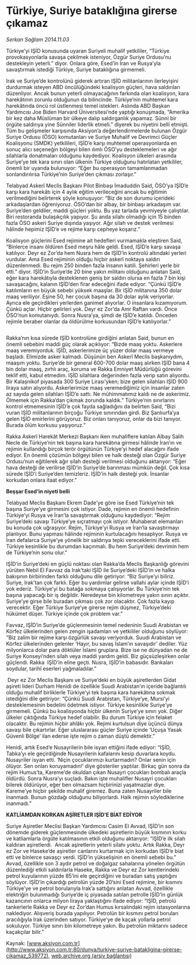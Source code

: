# Türkiye, Suriye bataklığına girerse çıkamaz

*Serkan Sağlam 2014.11.03*

<div class="pNewsDetailMainContent ctx_content" itemprop="articleBody">
 <p>
  Türkiye’yi IŞİD konusunda uyaran Suriyeli muhalif yetkililer, “Türkiye provokasyonlarla savaşa çekilmek isteniyor, Özgür Suriye Ordusu’nu destekleyin yeterli.” diyor. Onlara göre, Esed’in İran ve Rusya’yla savaştırmak istediği Türkiye, Suriye bataklığına girmemeli.
 </p>
 <p>
  Irak ve Suriye’de kontrolünü giderek artıran IŞİD militanlarının ilerleyişini durdurmak isteyen ABD öncülüğündeki koalisyon güçleri, hava saldırıları düzenliyor. Ancak bunun yeterli olmayacağının farkında olan koalisyon, kara harekâtının zorunlu olduğunun da bilincinde. Türkiye’nin muhtemel kara harekâtında öncü rol üstlenmesi temel istekleri. Aslında ABD Başkan Yardımcısı Joe Biden Harvard Üniversitesi’nde yaptığı konuşmada, “Amerika bir kez daha Müslüman bir ülkeye dalıp saldırganlık yapamaz. Sünni bir örgüte saldırıya yine Sünniler liderlik etmeli.” diyerek bu niyetini belli etmişti. Tüm bu gelişmeler karşısında Aksiyon’a değerlendirmelerde bulunan Özgür Suriye Ordusu (ÖSO) komutanları ve Suriye Muhalif ve Devrimci Güçler Koalisyonu (SMDK) yetkilileri, IŞİD’e karşı muhtemel operasyonlarda en sonuç alıcı seçeneğin bölgeyi bilen ılımlı ÖSO’yu desteklemeleri ve ağır silahlarla donatmaları olduğunu kaydediyor. Koalisyon ülkeleri arasında Suriye’ye tek kara sınırı olan ülkenin Türkiye olduğunu hatırlatan yetkililer, önemli bir uyarıda bulunuyor: “Eğer bu operasyon tamamlanmadan sonlandırılırsa Türkiye’nin Suriye’den çıkması zorlaşır.”
 </p>
 <p>
  Telabyad Askerî Meclis Başkanı Pilot Binbaşı İmaduddin Said, ÖSO’ya IŞİD’e karşı kara harekâtı için 4 aylık eğitim verileceğini ancak bu eğitimin verilmediğini belirterek şöyle konuşuyor: “Biz de son durumu içerideki arkadaşlardan öğreniyoruz. ÖSO’dan bir albay, bir binbaşı arkadaşım var. Suriye’den geldiler, maddi güçleri yoktu. Bu yaz tarlada yevmiyeyle çalıştılar. Biri restoranda bulaşıkçılık yapıyor. Şu anda silahı olmadığı için 15 binden fazla ÖSO askeri Suriye dışında yaşıyor. Ağır silah ve destek verilmesi hâlinde hepimiz IŞİD’e ve rejime karşı cepheye koşarız.”
 </p>
 <p>
  Koalisyon güçlerini Esed rejimine ait hedefleri vurmamakla eleştiren Said, “Binlerce insanı öldüren Esed meşru hâle geldi. Esed, IŞİD’e karşı savaşa katılıyor. Deyr ez Zor’da hem Nusra hem de IŞİD’in kontrolü altındaki yerleri vurdular. Ama Esed rejiminin olduğu hiçbir askerî noktaya saldırı düzenlenmedi. Bu rejim 250 binden fazla insanın katili. Şehirleri yerle bir etti.” diyor. IŞİD’in Suriye’de 20 bine yakın militanı olduğunu anlatan Said, eğer kara harekâtıyla desteklenen geniş bir saldırı olursa en fazla 7 bin kişi savaşacağını, kalanın IŞİD’den firar edeceğini ifade ediyor: “Çünkü IŞİD’e katılımların en büyük sebebi yüksek maaşlar. Bir IŞİD militanına 350 dolar maaş veriliyor. Eşine 50, her çocuk başına da 30 dolar aylık veriyorlar. Ayrıca ele geçirdikleri yerlerden ganimet alıyorlar. O insanlara kızamıyorum. Çünkü açlar. Hiçbir gelirleri yok. Deyr ez Zor’da Amr Raftan vardı. Önce ÖSO’nun komutanıydı. Sonra Nusra’ya, şimdi de IŞİD’e katıldı. Önceden rejimle beraber olanlar da öldürülme korkusundan IŞİD’e katılıyorlar.”
 </p>
 <p>
  <img alt="" src="http://web.archive.org/web/20151208203153im_/http://medya.aksiyon.com.tr/aksiyon/2014/11/03/turkiye-suriye-batakligina2.jpg"/>
 </p>
 <p>
  Rakka’nın kısa sürede IŞİD kontrolüne girdiğini anlatan Said, bunun en önemli sebebini maddi güç olarak açıklıyor: “Bizde maaş yoktu. Askerlere maaş veremiyorduk. IŞİD, askerlerimize üç yüzer dolar maaş vermeye başladı. Elimizde asker kalmadı. Düşünün ben Askerî Meclis başkanıydım, maaşım yoktu. Suriye’de bir general 600-700 dolar maaş alırken IŞİD bana 4 bin dolar maaş, zırhlı araç, koruma ve Rakka Emniyet Müdürlüğü görevini teklif etti, kabul etmedim. IŞİD silahlara değerinden fazla verip satın alıyordu. Bir Kalaşnikof piyasada 300 Suriye Lirası’yken; bize gelen silahları IŞİD 900 liraya satın alıyordu. Askerlerimize maaş veremediğimiz için insanlar zaten az sayıda gelen silahları IŞİD’e sattı. Ne mühimmatımız kaldı ne de askerimiz. Ölmemek için Rakka’dan çıkmak zorunda kaldık.” Türkiye’nin sınırlarını kontrol etmemesinin IŞİD’e çok fayda sağladığını da belirten Said, “Bizi vuran IŞİD militanlarının birçoğu Türkiye sınırından girdi. Biz Şanlıurfa’ya gelen IŞİD emirlerini görüyoruz. Biz onları tanıyoruz, onlar da bizi tanıyor. Burada ölüm korkusu yaşıyoruz.”
 </p>
 <p>
  Rakka Askerî Harekât Merkezi Başkanı iken muhaliflere katılan Albay Salih Necle de Türkiye’nin tek başına kara harekâtına girmesi hâlinde İran’ın ve rejimin kullandığı birçok terör örgütünün Türkiye’yi hedef alacağını ifade ediyor. En önemli çözümün bölgeyi bilen ve halk desteği olan Özgür Suriye Ordusu’nun eğitilerek ağır silah desteği verilmesi olduğunu aktarıyor: “Eğer hava desteği de verilirse IŞİD’in Suriye’de barınması mümkün değil. Çok kısa sürede IŞİD’i Suriye’den temizleriz. IŞİD’in halk desteği yok. İnsanlar korkudan onlara itaat ediyor.”
 </p>
 <p>
  <strong>
   Beşşar Esed’in niyeti belli
  </strong>
 </p>
 <p>
  Telabyad Meclis Başkanı Ekrem Dade’ye göre ise Esed Türkiye’nin tek başına Suriye’ye girmesini çok istiyor. Dade, rejimin en önemli hedefinin Türkiye’yi Rusya ve İran’la savaştırmak olduğunu kaydediyor: “Rejim Suriye’deki savaşı Türkiye’ye sıçratmayı çok istiyor. Muhaberat elemanları bu konuda çok uğraşıyor. Rejim, Türkiye’yi Rusya ve İran’la savaştırmayı planlıyor. Bunu yapması hâlinde rejiminin kurtulacağını hesaplıyor. Rusya ve İran defalarca Suriye’ye yönelik bir saldırıya tepki vereceklerini ifade etti. Türkiye kesinlikle bu durumdan kaçınmalı. Bu hem Suriye’deki devrimin hem de Türkiye’nin sonu olur.”
 </p>
 <p>
  IŞİD’in Suriye’deki en güçlü noktası olan Rakka’da Meclis Başkanlığı görevini yürüten Nebil El Favvaz da Irak’taki IŞİD ile Suriye’deki IŞİD’in ve halka bakışının birbirinden farklı olduğunu dile getiriyor: “Biz Suriye’yi biliriz. Suriye, Irak’tan çok farklı. Eğer bu yardımlar gelirse vallahi aylar içinde IŞİD’i yok ederiz. Türkiye’yi bu batağa sokmaya çalışıyorlar. Bu Türkiye’nin tek başına yapacağı bir iş değildir. Neredeyse bin kilometreye yakın sınırı açıktır. Suriye’ye girse bile buradan çıkması çok zor olacaktır. Çok fazla kayıp verecektir. Eğer Türkiye Suriye’ye girerse rejim düşmez, Türkiye’deki hükümet düşer. Türkiye içinde çok problem var.”
 </p>
 <p>
  Favvaz, IŞİD’in Suriye’de güçlenmesinin temel nedeninin Suudi Arabistan ve Körfez ülkelerinden gelen zengin işadamları ve yetkililer olduğunu söylüyor: “Biz zalim bir rejime karşı özgürlük savaşı veriyorduk. Suudi Arabistan ve Körfez ülkelerinden gelenler ‘Hayır, bu savaş İslam’ın savaşıdır’ dediler. Yüz milyonlarca dolar para döktüler İslami gruplara. Bize ise ne dünyadan ne de Suriye Konseyi’nden silah veya maddi yardım geldi. Biz güçsüzleşirken onlar güçlendi. Rakka  IŞİD’in eline geçti. Nusra, IŞİD’in babasıdır. Bankaları soydular, tarihî eserleri yağmaladılar.”
 </p>
 <p>
  <img alt="" src="http://web.archive.org/web/20151208203153im_/http://medya.aksiyon.com.tr/aksiyon/2014/11/03/turkiye-suriye-batakligina3.jpg"/>
  Deyr ez Zor Meclis Başkanı ve Suriye’deki en büyük aşiretlerden Gidat aşireti lideri Durham Henidi de özellikle Suudi Arabistan’ın içeride bağlantılı olduğu muhalif birliklerle Türkiye’yi tek başına kara harekâtına sokmak istediğini dile getiriyor: “Çünkü Suudi Arabistan, Türkiye’ye, Mursi’yi desteklemesinin bedelini ödetmek istiyor. Türkiye kesinlikle Suriye’ye girmemeli. Çünkü bu koalisyonda hiçbir ülkenin Suriye’ye sınırı yok. Diğer ülkeler çıktığında Türkiye hedef olabilir. Bu durum Türkiye için felaket olacaktır. Bu rejimin hiçbir ahlâkı yok. Rejimi kurtulsun diye üçüncü dünya savaşı bile çıkartırlar. Eğer uluslararası güçler Suriye içinde ‘Uçuşa Yasak Güvenli Bölge’ ilan ederse işte rejim o zaman düştü demektir.”
 </p>
 <p>
  Henidi, artık Esed’e Nusayrilerin bile isyan ettiğini ifade ediyor: “IŞİD, Tabka’yı ele geçirdiğinde Nusayrilerin kafalarını kesip duvarlara koydu. Nusayriler isyan etti. ‘Niçin çocuklarımızı kurtarmadın? Onlar senin için ölüyor. Sen onları koruyamadın!’ diye gösteriler yaptılar. Birkaç gün sonra da rejim Humus’ta, Kareme’de okuldan çıkan Nusayri çocukları bombalı araçla öldürdü. Sonra Nusra’yı suçladı. Bakın işte muhalifler Nusayri çocukları bilerek öldürüyor, eğer ben olmazsam hiçbirinizi yaşatmazlar diye. Kareme’ye hiçbir şekilde muhalif giremez. Buna zaten Nusayriler bile inanmadı. Bunun gözdağı olduğunu biliyorlardı. Halk rejimin söylediklerine inanmadı.”
 </p>
 <p>
  <strong>
   KATLİAMDAN KORKAN AŞİRETLER IŞİD’E BİAT EDİYOR
  </strong>
 </p>
 <p>
  Suriye Aşiretler Meclisi Başkan Yardımcısı Casim El Avvad, IŞİD’in son dönemde giderek güçlenmesinde ülkedeki aşiretlerin büyük kısmının korku ve katliamlarla örgüte katılmasının etkili olduğunu aktarıyor: “IŞİD’e ilk silah kaldıran aşiretlerdi.
  <img alt="" src="http://web.archive.org/web/20151208203153im_/http://medya.aksiyon.com.tr/aksiyon/2014/11/03/turkiye-suriye-batakligina4.jpg"/>
  Ancak aşiretlerin yeterli silahı yoktu. Artık Rakka, Deyr ez Zor ve Haseke’de aşiretler canlarını kurtarmak için korkudan IŞİD’e biat etti ve binlerce savaşçı verdi. IŞİD’in yükselişinin en önemli sebebi bu.” Avvad, özellikle son 3 aydır petrol ve doğalgaz sahalarına yönelen örgütün düzenlediği etkili saldırılarla Haseke, Rakka ve Deyr ez Zor kentlerindeki petrol kuyularının yüzde 85’ini ele geçirdiğini ve buradan satış yaptığını söylüyor. IŞİD’in çıkardığı petrolün yüzde 20’sini Esed rejimine, bir kısmını Türkiye’ye ve petrol borularıyla Irak’a sattığını anlatan Avvad, özellikle elektriğin bulunmadığı Suriye’de iç piyasada satılan petrolle IŞİD’in günlük kazancının onlarca milyon liraya yaklaştığını ifade ediyor: “IŞİD, petrolü tankerlerle Rakka ve Deyr ez Zor’dan Humus kırsalındaki rejim istasyonlarına naklediyor. Alışveriş burada yapılıyor. Petrolün bir kısmını petrol boruları aracılığıyla Irak üzerinden satıyor. Türkiye’ye de kaçak yollarla petrol sokuluyor. Türkiye sınırı bin kilometreye yakın. Bu petrolün miktarını sadece kaçakçılar bilir.”
 </p>
</div>


Kaynak: [www.aksiyon.com.tr](http://www.aksiyon.com.tr:80/dunya/turkiye-suriye-batakligina-girerse-cikamaz_539772), [web.archive.org (arşiv bağlantısı)](http://web.archive.org/web/20151208203153/http://www.aksiyon.com.tr:80/dunya/turkiye-suriye-batakligina-girerse-cikamaz_539772)
